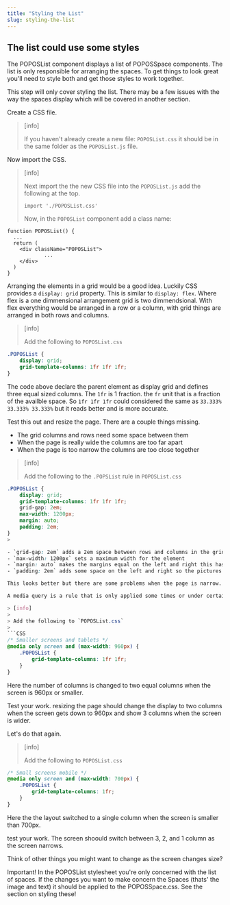 ```yaml
---
title: "Styling the List"
slug: styling-the-list
---
```


## The list could use some styles

The POPOSList component displays a list of POPOSSpace components. The list is only responsible for arranging the spaces. To get things to look great you'll need to style both and get those styles to work together. 

This step will only cover styling the list. There may be a few issues with the way the spaces display which will be covered in another section. 

Create a CSS file. 

> [info] 
> 
> If you haven't already create a new file: `POPOSList.css` it should be in the same folder as the `POPOSList.js` file. 
> 

Now import the CSS. 

> [info]
> 
> Next import the the new CSS file into the `POPOSList.js` add the following at the top.
> 
> `import './POPOSList.css'`
>
> Now, in the `POPOSList` component add a class name: 
> 
```JS
function POPOSList() {
  ...
  return (
    <div className="POPOSList">
			...
    </div>
  )
}
```
>

Arranging the elements in a grid would be a good idea. Luckily CSS provides a `display: grid` property. This is similar to `display: flex`. Where flex is a one dimmensional arrangement grid is two dimmendsional. With flex everything would be arranged in a row or a column, with grid things are arranged in both rows and columns. 

> [info]
>
> Add the following to `POPOSList.css`
> 
```CSS
.POPOSList {
	display: grid;
	grid-template-columns: 1fr 1fr 1fr;
}
```
>

The code above declare the parent element as display grid and defines three equal sized columns. The `1fr` is 1 fraction. the `fr` unit that is a fraction of the availble space. So `1fr 1fr 1fr` could considered the same as `33.333% 33.333% 33.333%` but it reads better and is more accurate. 

Test this out and resize the page. There are a couple things missing. 

- The grid columns and rows need some space between them
- When the page is really wide the columns are too far apart
- When the page is too narrow the columns are too close together

> [info]
> 
> Add the following to the `.POPSList` rule in `POPOSList.css`
> 
```CSS
.POPOSList {
	display: grid;
	grid-template-columns: 1fr 1fr 1fr;
	grid-gap: 2em;
	max-width: 1200px;
	margin: auto;
	padding: 2em;
} 
> 

- `grid-gap: 2em` adds a 2em space between rows and columns in the grid
- `max-width: 1200px` sets a maximum width for the element
- `margin: auto` makes the margins equal on the left and right this has the effect of centering the grid container on the page. 
- `padding: 2em` adds some space on the left and right so the pictures don't hit the edges of the page when the window is narrow. 

This looks better but there are some problems when the page is narrow. Add some media queries to take care of these. 

A media query is a rule that is only applied some times or under certain circumstances. You'll use media queries here to make adjustments for smaller screens, like tablets, and mobile devices. 

> [info]
> 
> Add the following to `POPOSList.css`
> 
```CSS
/* Smaller screens and tablets */
@media only screen and (max-width: 960px) {
	.POPOSList {
		grid-template-columns: 1fr 1fr;
	}
}
```
>

Here the number of columns is changed to two equal columns when the screen is 960px or smaller. 

Test your work. resizing the page should change the display to two columns when the screen gets down to 960px and show 3 columns when the screen is wider. 

Let's do that again. 

> [info]
> 
> Add the following to `POPOSList.css`
> 
```CSS
/* Small screens mobile */
@media only screen and (max-width: 700px) {
	.POPOSList {
		grid-template-columns: 1fr;
	}
} 
```
>

Here the the layout switched to a single column when the screen is smaller than 700px. 

test your work. The screen shoould switch between 3, 2, and 1 column as the screen narrows. 

Think of other things you might want to change as the screen changes size? 

Important! In the POPOSList stylesheet you're only concerned with the list of spaces. If the changes you want to make concern the Spaces (thats' the image and text) it should be applied to the POPOSSpace.css. See the section on styling these! 


